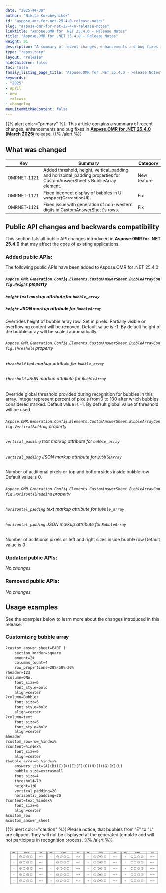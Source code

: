```yaml
---
date: "2025-04-30"
author: "Nikita Korobeynikov"
id: "aspose-omr-for-net-25-4-0-release-notes"
slug: "aspose-omr-for-net-25-4-0-release-notes"
linktitle: "Aspose.OMR for .NET 25.4.0 - Release Notes"
title: "Aspose.OMR for .NET 25.4.0 - Release Notes"
weight: 91
description: "A summary of recent changes, enhancements and bug fixes in Aspose.OMR for .NET 25.4.0 (March 2025) release."
type: "repository"
layout: "release"
hideChildren: false
toc: false
family_listing_page_title: "Aspose.OMR for .NET 25.4.0 - Release Notes"
keywords:
- "2025"
- April
- new
- release
- changelog
menuItemWithNoContent: false
---
```


{{% alert color="primary" %}}
This article contains a summary of recent changes, enhancements and bug fixes in [**Aspose.OMR for .NET 25.4.0 (March 2025)**](https://www.nuget.org/packages/Aspose.OMR/25.4.0) release.
{{% /alert %}}

## What was changed

Key | Summary | Category
--- | ------- | --------
OMRNET&#8209;1121 | Added threshold, height, vertical_padding and horizontal_padding properties for CustomAnswerSheet's BubbleArray element.  | New feature
OMRNET&#8209;1121 | Fixed incorrect display of bubbles in UI wrapper(CorrectionUI). | Fix
OMRNET&#8209;1121 | Fixed issue with generation of non-western digits in CustomAnswerSheet's rows. | Fix

## Public API changes and backwards compatibility

This section lists all public API changes introduced in **Aspose.OMR for .NET 25.4.0** that may affect the code of existing applications.

### Added public APIs:

The following public APIs have been added to Aspose.OMR for .NET 25.4.0:


##### `Aspose.OMR.Generation.Config.Elements.CustomAnswerSheet.BubbleArrayConfig.Height` property
##### `height` text markup attribute for `bubble_array`
##### `height` JSON markup attribute for `BubbleArray`
Overrides height of bubble array row. Set in pixels.
Partially visible or overflowing content will be removed. 
Default value is -1. By default  height of the bubble array will be scaled automatically.        

###### `Aspose.OMR.Generation.Config.Elements.CustomAnswerSheet.BubbleArrayConfig.Threshold` property
###### `threshold` text markup attribute for `bubble_array`
###### `threshold` JSON markup attribute for `BubbleArray`
Override global threshold provided during recognition for bubbles in this array.
Integer represent percent of pixels from 0 to 100 after which bubbles considered marked.
Default value is -1. By default global value of threshold will be used.

###### `Aspose.OMR.Generation.Config.Elements.CustomAnswerSheet.BubbleArrayConfig.VerticalPadding` property
###### `vertical_padding` text markup attribute for `bubble_array`
###### `vertical_padding` JSON markup attribute for `BubbleArray`
Number of additional pixels on top and bottom sides inside bubble row
Default value is 0.

###### `Aspose.OMR.Generation.Config.Elements.CustomAnswerSheet.BubbleArrayConfig.HorizontalPadding` property 
###### `horizontal_padding` text markup attribute for `bubble_array` 
###### `horizontal_padding` JSON markup attribute for `BubbleArray` 
Number of additional pixels on left and right sides inside bubble row
Default value is 0

### Updated public APIs:

_No changes._

### Removed public APIs:

_No changes._

## Usage examples

See the examples below to learn more about the changes introduced in this release:

### Customizing bubble array

```text
?custom_answer_sheet=PART 1
	section_border=square
	amount=20
	columns_count=4	
	row_proportions=20%-50%-30%
?header=123
?column=QNo.
	font_size=6
	font_style=bold
	align=center
?column=Bubbles
	font_size=6
	font_style=bold
	align=center
?column=text
	font_size=6
	font_style=bold
	align=center
&header
?custom_row=row_%index%
?content=%index%
	font_size=6
	align=center
?bubble_array=b_%index%
	answers_list=(A)(B)(C)(D)(E)(F)(G)(H)(I)(G)(K)(L)
	bubble_size=extrasmall
	font_size=4
	threshold=70
	height=120
	vertical_padding=20
	horizontal_padding=20
?content=text_%index%
	font_size=6
	align=center
&custom_row
&custom_answer_sheet
```
{{% alert color="caution" %}}
Please notice, that bubbles from "E" to "L" are clipped.
They will not be displayed at the generated template and will not participate in recognition process.
{{% /alert %}} 

![custom answer sheet](../custom_answer_sheet.png)